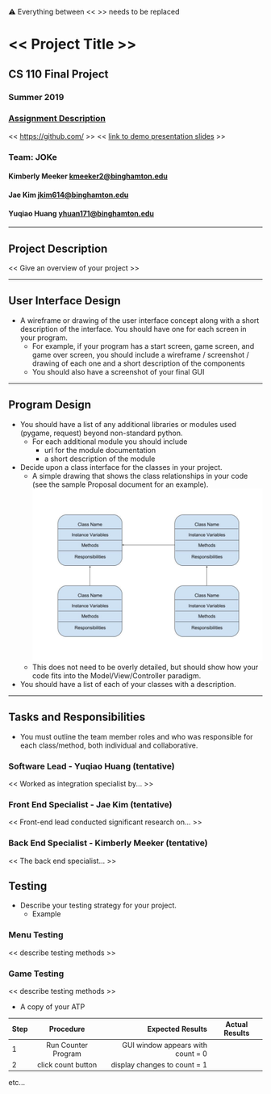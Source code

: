 :warning: Everything between << >> needs to be replaced

# << Project Title >>
## CS 110 Final Project
### Summer 2019
### [Assignment Description](https://docs.google.com/document/d/1d6wcXns0hz7HcUr4yF_tJK3QBx3daybmJO3dREPxABA/edit?usp=sharing)

<< [https://github.com/<repo>](#) >>
<< [link to demo presentation slides](#) >>

### Team: JOKe
#### Kimberly Meeker kmeeker2@binghamton.edu
#### Jae Kim jkim614@binghamton.edu
#### Yuqiao Huang yhuan171@binghamton.edu

***

## Project Description
<< Give an overview of your project >>

***    

## User Interface Design
* A wireframe or drawing of the user interface concept along with a short description of the interface. You should have one for each screen in your program.
    * For example, if your program has a start screen, game screen, and game over screen, you should include a wireframe / screenshot / drawing of each one and a short description of the components
    * You should also have a screenshot of your final GUI

***        

## Program Design
* You should have a list of any additional libraries or modules used (pygame, request) beyond non-standard python.
    * For each additional module you should include
        * url for the module documentation
        * a short description of the module
* Decide upon a class interface for the classes in your project.
    * A simple drawing that shows the class relationships in your code (see the sample Proposal document for an example). ![class diagram](assets/class_diagram.jpg)
    * This does not need to be overly detailed, but should show how your code fits into the Model/View/Controller paradigm.
* You should have a list of each of your classes with a description.

***

## Tasks and Responsibilities
* You must outline the team member roles and who was responsible for each class/method, both individual and collaborative.

### Software Lead - Yuqiao Huang (tentative)

<< Worked as integration specialist by... >>

### Front End Specialist - Jae Kim (tentative)

<< Front-end lead conducted significant research on... >>

### Back End Specialist - Kimberly Meeker (tentative)

<< The back end specialist... >>

## Testing
* Describe your testing strategy for your project.
    * Example

### Menu Testing

<< describe testing methods >>


### Game Testing

<< describe testing methods >>

* A copy of your ATP

| Step                  | Procedure     | Expected Results  | Actual Results |
| ----------------------|:-------------:| -----------------:| -------------- |
|  1  | Run Counter Program  | GUI window appears with count = 0  |          |
|  2  | click count button  | display changes to count = 1 |                 |
etc...
